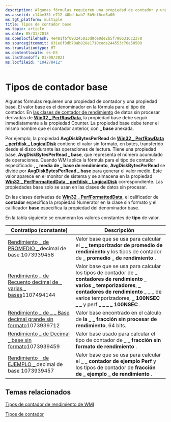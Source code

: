 ```yaml
---
description: Algunas fórmulas requieren una propiedad de contador y una propiedad base.
ms.assetid: c14be351-e712-40bd-bab7-5b9ef6cd8a00
ms.tgt_platform: multiple
title: Tipos de contador base
ms.topic: article
ms.date: 05/31/2018
ms.openlocfilehash: 4e481fbf093245813d0ce0de2b5f7906316c2378
ms.sourcegitcommit: 831e8f3db78ab820e1710cede244553c70e50500
ms.translationtype: MT
ms.contentlocale: es-ES
ms.lasthandoff: 01/08/2021
ms.locfileid: "104278412"
---
```

# <a name="base-counter-types"></a>Tipos de contador base

Algunas fórmulas requieren una propiedad de contador y una propiedad base. El valor base es el denominador en la fórmula para el tipo de contador. En [las clases de contador de rendimiento](/windows/desktop/CIMWin32Prov/performance-counter-classes) de datos sin procesar derivadas de [**Win32 \_ PerfRawData**](/windows/desktop/CIMWin32Prov/win32-perfrawdata), la propiedad base debe seguir inmediatamente a la propiedad Counter. La propiedad base debe tener el mismo nombre que el contador anterior, con **\_ base** anexada.

Por ejemplo, la propiedad **AvgDiskBytesPerRead** de [**Win32 \_ PerfRawData \_ perfdisk \_ LogicalDisk**](./retrieving-raw-and-formatted-performance-data.md) contiene el valor sin formato, en bytes, transferido desde el disco durante las operaciones de lectura. Tiene una propiedad base, **AvgDiskBytesPerRead \_ base**, que representa el número acumulado de operaciones. Cuando WMI aplica la fórmula para el tipo de contador especificado **, \_ media de \_ base de rendimiento**, **AvgDiskBytesPerRead** se divide por **AvgDiskBytesPerRead \_ base** para generar el valor medio. Este valor aparece en el monitor de sistema y se almacena en la propiedad [**Win32 \_ PerfFormattedData \_ perfdisk \_ LogicalDisk**](./retrieving-raw-and-formatted-performance-data.md) correspondiente. Las propiedades base solo se usan en las clases de datos sin procesar.

En las clases derivadas de [**Win32 \_ PerfFormattedData**](/windows/desktop/CIMWin32Prov/win32-perfformatteddata), el calificador de **contador** especifica la propiedad Numerator en la clase sin formato y el calificador **base** especifica la propiedad del denominador base.

En la tabla siguiente se enumeran los valores constantes de **tipo** de valor.



| Contratipo (constante)                                                                                      | Descripción                                                                                                                                                                                      |
|-----------------------------------------------------------------------------------------------------------|--------------------------------------------------------------------------------------------------------------------------------------------------------------------------------------------------|
| [Rendimiento \_ de PROMEDIO \_ ](/previous-versions/windows/it-pro/windows-server-2003/cc785636(v=ws.10))decimal de base 1073939458<br/>        | Valor base que se usa para calcular el **\_ \_ temporizador de promedio de rendimiento** y los tipos de contador de **\_ promedio \_ de rendimiento** .                                                                                             |
| [Rendimiento \_ de Recuento decimal de \_ varias \_ bases](/previous-versions/windows/it-pro/windows-server-2003/cc785636(v=ws.10))1107494144<br/> | Valor base que se usa para calcular los tipos de contador de **\_ contadores de rendimiento \_ varios \_ temporizadores**, **\_ contadores de rendimiento \_ \_ \_** de varios temporizadores, **\_ 100NSEC \_ \_** y perf **\_ \_ \_ \_ 100NSEC** . |
| [Rendimiento \_ de \_ \_ Base decimal grande sin formato](/previous-versions/windows/it-pro/windows-server-2003/cc785636(v=ws.10))1073939712<br/>     | Valor base encontrado en el cálculo de **la \_ \_ fracción sin procesar de rendimiento**, 64 bits.                                                                                                                         |
| [Rendimiento \_ de Decimal \_ base sin formato](/previous-versions/windows/it-pro/windows-server-2003/cc785636(v=ws.10))1073939459<br/>            | Valor base usado para calcular el tipo de contador de **\_ \_ fracción sin formato de rendimiento** .                                                                                                                           |
| [Rendimiento \_ de EJEMPLO \_ ](/previous-versions/windows/it-pro/windows-server-2003/cc785636(v=ws.10))decimal de base 1073939457<br/>         | Valor base que se usa para calcular el **\_ \_ contador de ejemplo Perf** y los tipos de contador de **fracción de \_ ejemplo \_ de rendimiento** .                                                                                         |



 

## <a name="related-topics"></a>Temas relacionados

<dl> <dt>

[Tipos de contador de rendimiento de WMI](wmi-performance-counter-types.md)
</dt> <dt>

[Tipos de contador](/previous-versions/windows/it-pro/windows-server-2003/cc785636(v=ws.10))
</dt> </dl>

 

